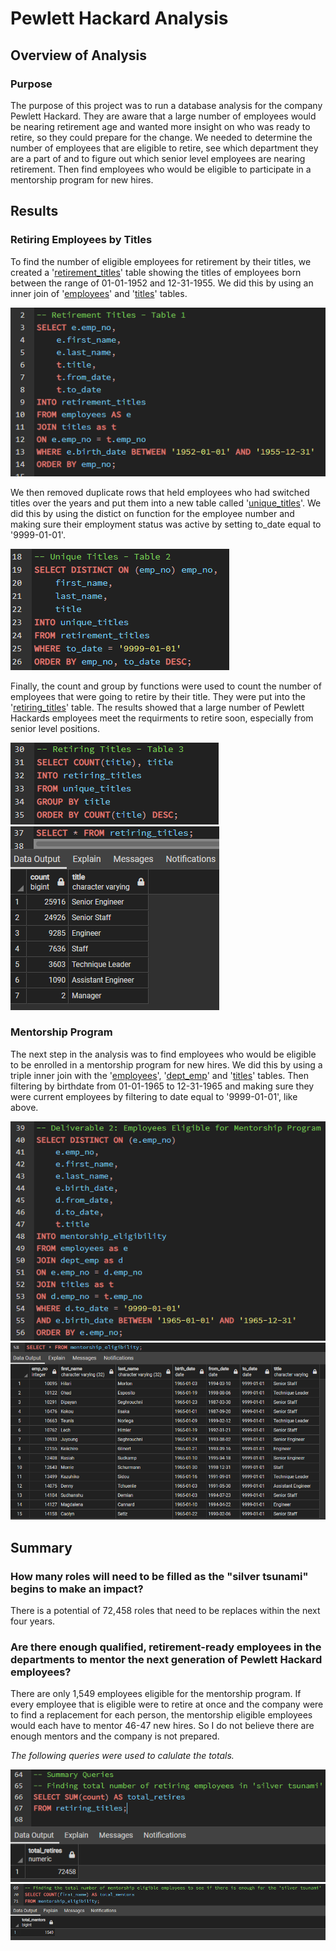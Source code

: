 # Pewlett Hackard Analysis
## Overview of Analysis
### Purpose
The purpose of this project was to run a database analysis for the company Pewlett Hackard. They are aware that a large number of employees would be nearing retirement age and wanted more insight on who was ready to retire, so they could prepare for the change. We needed to determine the number of employees that are eligible to retire, see which department they are a part of and to figure out which senior level employees are nearing retirement. Then find employees who would be eligible to participate in a mentorship program for new hires.

## Results
### Retiring Employees by Titles
To find the number of eligible employees for retirement by their titles, we created a '[retirement_titles](https://github.com/rickystuart1/Pewlett-Hackard-Analysis/blob/main/Data/retirement_titles.csv)' table showing the titles of employees born between the range of 01-01-1952 and 12-31-1955. We did this by using an inner join of '[employees](https://github.com/rickystuart1/Pewlett-Hackard-Analysis/blob/main/Data/employees.csv)' and '[titles](https://github.com/rickystuart1/Pewlett-Hackard-Analysis/blob/main/Data/titles.csv)' tables.

<img src="Queries/retirement_titles_code.png" >

We then removed duplicate rows that held employees who had switched titles over the years and put them into a new table called '[unique_titles](https://github.com/rickystuart1/Pewlett-Hackard-Analysis/blob/main/Data/unique_titles.csv)'. We did this by using the distict on function for the employee number and making sure their employment status was active by setting to_date equal to '9999-01-01'.

<img src="Queries/unique_titles_code.png">

Finally, the count and group by functions were used to count the number of employees that were going to retire by their title. They were put into the '[retiring_titles](https://github.com/rickystuart1/Pewlett-Hackard-Analysis/blob/main/Data/retiring_titles.csv)' table. The results showed that a large number of Pewlett Hackards employees meet the requirments to retire soon, especially from senior level positions. 

<img src="Queries/retiring_titles_code.png">

<img src="Queries/retiring_titles_result.png">

### Mentorship Program
The next step in the analysis was to find employees who would be eligible to be enrolled in a mentorship program for new hires. We did this by using a triple inner join with the '[employees](https://github.com/rickystuart1/Pewlett-Hackard-Analysis/blob/main/Data/employees.csv)', '[dept_emp](https://github.com/rickystuart1/Pewlett-Hackard-Analysis/blob/main/Data/dept_emp.csv)' and '[titles](https://github.com/rickystuart1/Pewlett-Hackard-Analysis/blob/main/Data/retirement_titles.csv)' tables. Then filtering by birthdate from 01-01-1965 to 12-31-1965 and making sure they were current employees by filtering to date equal to '9999-01-01', like above. 

<img src="Queries/mentorship_eligibility_code.png">

<img src="Queries/mentorship_eligibility_results.png">


## Summary

### How many roles will need to be filled as the "silver tsunami" begins to make an impact?

There is a potential of 72,458 roles that need to be replaces within the next four years.  

### Are there enough qualified, retirement-ready employees in the departments to mentor the next generation of Pewlett Hackard employees?

There are only 1,549 employees eligible for the mentorship program. If every employee that is eligible were to retire at once and the company were to find a replacement for each person, the mentorship eligible employees would each have to mentor 46-47 new hires. So I do not believe there are enough mentors and the company is not prepared.

*The following queries were used to calulate the totals.*

<img src="Queries/total_retires_query.png" >
<img src="Queries/total_mentors.png" >

